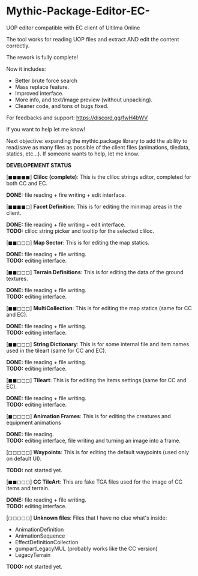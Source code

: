 # Mythic-Package-Editor-EC-
UOP editor compatible with EC client of Ultilma Online

The tool works for reading UOP files and extract AND edit the content correctly.

The rework is fully complete!

Now it includes:
- Better brute force search
- Mass replace feature.
- Improved interface.
- More info, and text/image preview (without unpacking).
- Cleaner code, and tons of bugs fixed.

For feedbacks and support: https://discord.gg/fwH4bWV

If you want to help let me know!


Next objective: expanding the mythic.package library to add the ability to read/save as many files as possible of the client files (animations, tiledata, statics, etc...). If someone wants to help, let me know.

<b>DEVELOPEMENT STATUS</b>

[◼◼◼◼◼] <b>Cliloc (complete)</b>:
This is the cliloc strings editor, completed for both CC and EC.

<b>DONE:</b> file reading + fire writing + edit interface. 

[◼◼◼◼◻] <b>Facet Definition</b>: 
This is for editing the minimap areas in the client.

<b>DONE:</b> file reading + file writing + edit interface.<br>
<b>TODO:</b> cliloc string picker and tooltip for the selected cliloc.

[◼◼◻◻◻] <b>Map Sector</b>:
This is for editing the map statics.

<b>DONE:</b> file reading + file writing. <br>
<b>TODO:</b> editing interface.

[◼◼◻◻◻] <b>Terrain Definitions</b>:
This is for editing the data of the ground textures.

<b>DONE:</b> file reading + file writing. <br>
<b>TODO:</b> editing interface.

[◼◼◻◻◻] <b>MultiCollection</b>:
This is for editing the map statics (same for CC and EC).

<b>DONE:</b> file reading + file writing. <br>
<b>TODO:</b> editing interface.

[◼◼◻◻◻] <b>String Dictionary</b>:
This is for some internal file and item names used in the tileart (same for CC and EC).

<b>DONE:</b> file reading + file writing. <br>
<b>TODO:</b> editing interface.

[◼◼◻◻◻] <b>Tileart</b>:
This is for editing the items settings (same for CC and EC).

<b>DONE:</b> file reading + file writing. <br>
<b>TODO:</b> editing interface.

[◼◻◻◻◻] <b>Animation Frames</b>:
This is for editing the creatures and equipment animations

<b>DONE:</b> file reading.<br>
<b>TODO:</b> editing interface, file writing and turning an image into a frame.

[◻◻◻◻◻] <b>Waypoints</b>:
This is for editing the default waypoints (used only on default UI).

<b>TODO:</b> not started yet.

[◼◼◻◻◻] <b>CC TileArt</b>:
This are fake TGA files used for the image of CC items and terrain.

<b>DONE:</b> file reading + file writing. <br>
<b>TODO:</b> editing interface.

[◻◻◻◻◻] <b>Unknown files</b>:
Files that I have no clue what's inside:
- AnimationDefinition
- AnimationSequence
- EffectDefinitionCollection
- gumpartLegacyMUL (probably works like the CC version)
- LegacyTerrain

<b>TODO:</b> not started yet.

